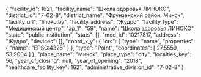 {
    "facility_id": 1621,
    "facility_name": "Школа здоровья ЛИНОКО",
    "district_id": "7-02-8",
    "district_name": "Фрунзенский район, Минск",
    "facility_url": "linoko.by",
    "facility_address": "Жудро",
    "facility_type": "Медицинский центр",
    "ap_1": "59",
    "name": "Школа здоровья ЛИНОКО",
    "state": "public institution",
    "stats": [],
    "med_id": 10217817,
    "address": "Жудро",
    "devices": [],
    "coord_x_y": {
        "crs": {
            "type": "name",
            "properties": {
                "name": "EPSG:4326"
            }
        },
        "type": "Point",
        "coordinates": [
            27.5559,
            53.9004
        ]
    },
    "place_name": "Минск",
    "place_type": "city",
    "localties_key": 56,
    "year_of_closing": null,
    "year_of_opening": "2018",
    "healthcare_facility_key": 1621,
    "administrative_division_id": "7-02-8"
}